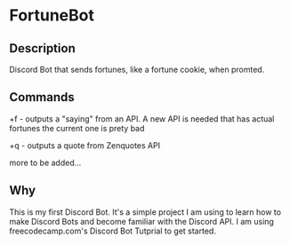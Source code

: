 # FortuneBot
## Description
Discord Bot that sends fortunes, like a fortune cookie, when promted.

## Commands
+f - outputs a "saying" from an API. A new API is needed that has actual fortunes the current one is prety bad

+q - outputs a quote from Zenquotes API

more to be added...

## Why
This is my first Discord Bot. It's a simple project I am using to learn how to make Discord Bots and become familiar with the Discord API. I am using freecodecamp.com's Discord Bot Tutprial to get started.
